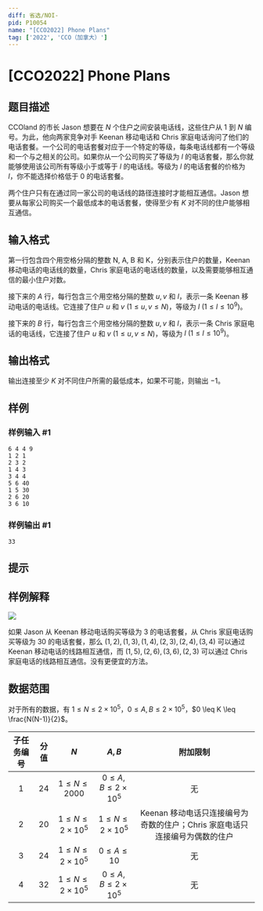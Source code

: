 ```yaml
---
diff: 省选/NOI-
pid: P10054
name: "[CCO2022] Phone Plans"
tag: ['2022', 'CCO（加拿大）']
---
```

# [CCO2022] Phone Plans
## 题目描述

CCOland 的市长 Jason 想要在 $N$ 个住户之间安装电话线，这些住户从 $1$ 到 $N$ 编号。为此，他向两家竞争对手 Keenan 移动电话和 Chris 家庭电话询问了他们的电话套餐。一个公司的电话套餐对应于一个特定的等级，每条电话线都有一个等级和一个与之相关的公司。如果你从一个公司购买了等级为 $l$ 的电话套餐，那么你就能够使用该公司所有等级小于或等于 $l$ 的电话线。等级为 $l$ 的电话套餐的价格为 $l$，你不能选择价格低于 $0$ 的电话套餐。

两个住户只有在通过同一家公司的电话线的路径连接时才能相互通信。Jason 想要从每家公司购买一个最低成本的电话套餐，使得至少有 $K$ 对不同的住户能够相互通信。
## 输入格式

第一行包含四个用空格分隔的整数 N, A, B 和 K，分别表示住户的数量，Keenan 移动电话的电话线的数量，Chris 家庭电话的电话线的数量，以及需要能够相互通信的最小住户对数。

接下来的 $A$ 行，每行包含三个用空格分隔的整数 $u, v$ 和 $l$，表示一条 Keenan 移动电话的电话线。它连接了住户 $u$ 和 $v\ (1 \leq u, v \leq N)$，等级为 $l\ (1 \leq l \leq 10^{9})$。

接下来的 $B$ 行，每行包含三个用空格分隔的整数 $u, v$ 和 $l$，表示一条 Chris 家庭电话的电话线，它连接了住户 $u$ 和 $v\ (1 \leq u, v \leq N)$，等级为 $l\ (1 \leq l \leq 10^{9})$。
## 输出格式

输出连接至少 $K$ 对不同住户所需的最低成本，如果不可能，则输出 $-1$。
## 样例

### 样例输入 #1
```
6 4 4 9
1 2 1
2 3 2
1 4 3
3 4 4
5 6 40
1 5 30
2 6 20
3 6 10
```
### 样例输出 #1
```
33
```
## 提示

## 样例解释

![](https://cdn.luogu.com.cn/upload/image_hosting/v7y9k0vk.png)

如果 Jason 从 Keenan 移动电话购买等级为 $3$ 的电话套餐，从 Chris 家庭电话购买等级为 $30$ 的电话套餐，那么 $(1,2),(1,3),(1,4),(2,3),(2,4),(3,4)$ 可以通过 Keenan 移动电话的线路相互通信，而 $(1,5),(2,6),(3,6),(2,3)$ 可以通过 Chris 家庭电话的线路相互通信。没有更便宜的方法。

## 数据范围

对于所有的数据，有 $1 \leq N \leq 2\times 10^5，0 \leq A, B \leq 2\times 10^5$，$0 \leq K \leq \frac{N(N-1)}{2}$。

子任务编号|分值|$N$|$A, B$|附加限制
:-:|:-:|:-:|:-:|:-:
$1$|$24$|$1 \leq N \leq 2000$|$0 \leq A, B \leq 2\times 10^5$|无
$2$|$20$|$1 \leq N \leq 2\times 10^5$|$1 \leq N \leq 2\times 10^5$|Keenan 移动电话只连接编号为奇数的住户；Chris 家庭电话只连接编号为偶数的住户
$3$|$24$|$1 \leq N \leq 2\times 10^5$|$0 \leq A \leq 10$|无
$4$|$32$|$1 \leq N \leq 2\times 10^5$|$0 \leq A, B \leq 2\times 10^5$|无
